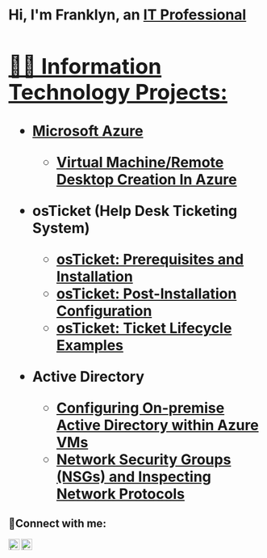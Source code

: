 <h1>Hi, I'm Franklyn, an <a href="https:/Franklynvf">IT Professional

<h2>👨‍💻 Information Technology Projects:</h2>

- <b>Microsoft Azure</b>
  - [Virtual Machine/Remote Desktop Creation In Azure](https://github.com/franklynvf//virtual-machine)
  

- <b>osTicket (Help Desk Ticketing System)</b>
  - [osTicket: Prerequisites and Installation](https://github.com/franklynvf/osticket-prereqs)
  - [osTicket: Post-Installation Configuration](https://github.com/franklynvf//post-install-config)
  - [osTicket: Ticket Lifecycle Examples](https://github.com/franklynvf//ticket-lifecycle)
  
- <b>Active Directory</b>
  - [Configuring On-premise Active Directory within Azure VMs](https://github.com/franklynvf//configure-ad)
  - [Network Security Groups (NSGs) and Inspecting Network Protocols](https://github.com/franklynvf//azure-network-protocols)

<h2>🤳Connect with me:</h2>


[<img align="left" alt="| LinkedIn" width="22px" src="https://cdn.jsdelivr.net/npm/simple-icons@v3/icons/linkedin.svg" />][linkedin]
[<img align="left" alt=" | Instagram" width="22px" src="https://cdn.jsdelivr.net/npm/simple-icons@v3/icons/instagram.svg" />][instagram]


[instagram]: https://www.instagram.com/
[linkedin]: https://linkedin.com/in/
